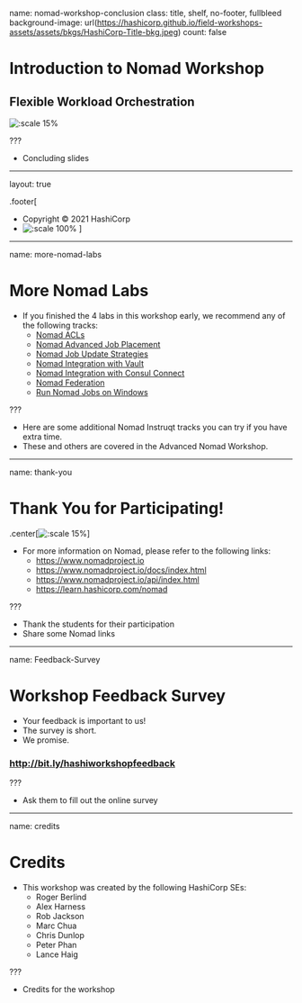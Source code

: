 name: nomad-workshop-conclusion
class: title, shelf, no-footer, fullbleed
background-image: url(https://hashicorp.github.io/field-workshops-assets/assets/bkgs/HashiCorp-Title-bkg.jpeg)
count: false

# Introduction to Nomad Workshop
## Flexible Workload Orchestration

![:scale 15%](https://hashicorp.github.io/field-workshops-assets/assets/logos/logo_nomad.png)

???
* Concluding slides

---
layout: true

.footer[
- Copyright © 2021 HashiCorp
- ![:scale 100%](https://hashicorp.github.io/field-workshops-assets/assets/logos/HashiCorp_Icon_Black.svg)
]

---
name: more-nomad-labs
# More Nomad Labs
* If you finished the 4 labs in this workshop early, we recommend any of the following tracks:
  * [Nomad ACLs](https://play.instruqt.com/hashicorp/invite/shnoqbxokwuj)
  * [Nomad Advanced Job Placement](https://play.instruqt.com/hashicorp/invite/rbexlxuhgqgd)
  * [Nomad Job Update Strategies](https://play.instruqt.com/hashicorp/invite/1a910sszvvpe)
  * [Nomad Integration with Vault](https://play.instruqt.com/hashicorp/invite/lf9lvmtfpson)
  * [Nomad Integration with Consul Connect](https://play.instruqt.com/hashicorp/invite/v1xengoaw0i1)  
  * [Nomad Federation](https://play.instruqt.com/hashicorp/invite/dgpya4wz0c2z)
  * [Run Nomad Jobs on Windows](https://play.instruqt.com/hashicorp/invite/qu5rqvzck4uo)

???
* Here are some additional Nomad Instruqt tracks you can try if you have extra time.
* These and others are covered in the Advanced Nomad Workshop.
---
name: thank-you
# Thank You for Participating!
.center[![:scale 15%](https://hashicorp.github.io/field-workshops-assets/assets/logos/logo_nomad.png)]

* For more information on Nomad, please refer to the following links:
  * https://www.nomadproject.io
  * https://www.nomadproject.io/docs/index.html
  * https://www.nomadproject.io/api/index.html
  * https://learn.hashicorp.com/nomad

???
* Thank the students for their participation
* Share some Nomad links

---
name: Feedback-Survey
# Workshop Feedback Survey
* Your feedback is important to us!
* The survey is short.
* We promise.

### http://bit.ly/hashiworkshopfeedback

???
* Ask them to fill out the online survey

---
name: credits
# Credits
* This workshop was created by the following HashiCorp SEs:
  * Roger Berlind
  * Alex Harness
  * Rob Jackson
  * Marc Chua
  * Chris Dunlop
  * Peter Phan
  * Lance Haig


???
* Credits for the workshop
